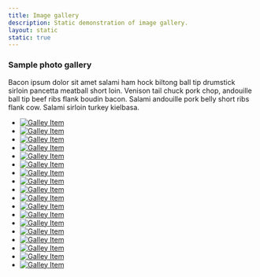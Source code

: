 ```yaml
---
title: Image gallery
description: Static demonstration of image gallery.
layout: static
static: true
---
```


<div class="c-image-gallery">
  <h3 class="c-image-gallery__title">Sample photo gallery</h3>
  
  <p>Bacon ipsum dolor sit amet salami ham hock biltong ball tip drumstick sirloin pancetta meatball short loin. Venison tail chuck pork chop, andouille ball tip beef ribs flank boudin bacon. Salami andouille pork belly short ribs flank cow. Salami sirloin turkey kielbasa.</p>
  
  <ul class="c-image-gallery__list has-four-columns">
    <li class="c-image-gallery__list-item">
      <a class="c-image-gallery__list-link js-image-gallery-item" rel="gallery-1" href="http://lorempixel.com/1106/830/" title="Image 1">
        <img class="c-image-gallery__image-thumb" alt="Galley Item" src="http://lorempixel.com/1106/830/">
      </a>
    </li>
    <li class="c-image-gallery__list-item">
      <a class="c-image-gallery__list-link js-image-gallery-item" rel="gallery-1" href="http://lorempixel.com/1106/830/" title="Image gallery caption/title that is really long. Image gallery caption/title that is really long. Image gallery caption/title that is really long. Image gallery caption/title that is really long. Image gallery caption/title that is really long. Image gallery caption/title that is really long. Image gallery caption/title that is really long. Image gallery caption/title that is really long.">
        <img class="c-image-gallery__image-thumb" alt="Galley Item" src="http://lorempixel.com/1106/830/">
      </a>
    </li>
    <li class="c-image-gallery__list-item">
      <a class="c-image-gallery__list-link js-image-gallery-item" rel="gallery-1" href="http://lorempixel.com/1106/830/" title="Image 3">
        <img class="c-image-gallery__image-thumb" alt="Galley Item" src="http://lorempixel.com/1106/830/">
      </a>
    </li>
    <li class="c-image-gallery__list-item">
      <a class="c-image-gallery__list-link js-image-gallery-item" rel="gallery-1" href="http://lorempixel.com/1106/830/" title="Image 1">
        <img class="c-image-gallery__image-thumb" alt="Galley Item" src="http://lorempixel.com/1106/830/">
      </a>
    </li>
    <li class="c-image-gallery__list-item">
      <a class="c-image-gallery__list-link js-image-gallery-item" rel="gallery-1" href="http://lorempixel.com/1106/830/" title="Image gallery caption/title that is really long. Image gallery caption/title that is really long. Image gallery caption/title that is really long. Image gallery caption/title that is really long. Image gallery caption/title that is really long. Image gallery caption/title that is really long. Image gallery caption/title that is really long. Image gallery caption/title that is really long.">
        <img class="c-image-gallery__image-thumb" alt="Galley Item" src="http://lorempixel.com/1106/830/">
      </a>
    </li>
    <li class="c-image-gallery__list-item">
      <a class="c-image-gallery__list-link js-image-gallery-item" rel="gallery-1" href="http://lorempixel.com/1106/830/" title="Image 3">
        <img class="c-image-gallery__image-thumb" alt="Galley Item" src="http://lorempixel.com/1106/830/">
      </a>
    </li>
    <li class="c-image-gallery__list-item">
      <a class="c-image-gallery__list-link js-image-gallery-item" rel="gallery-1" href="http://lorempixel.com/1106/830/" title="Image 1">
        <img class="c-image-gallery__image-thumb" alt="Galley Item" src="http://lorempixel.com/1106/830/">
      </a>
    </li>
    <li class="c-image-gallery__list-item">
      <a class="c-image-gallery__list-link js-image-gallery-item" rel="gallery-1" href="http://lorempixel.com/1106/830/" title="Image gallery caption/title that is really long. Image gallery caption/title that is really long. Image gallery caption/title that is really long. Image gallery caption/title that is really long. Image gallery caption/title that is really long. Image gallery caption/title that is really long. Image gallery caption/title that is really long. Image gallery caption/title that is really long.">
        <img class="c-image-gallery__image-thumb" alt="Galley Item" src="http://lorempixel.com/1106/830/">
      </a>
    </li>
    <li class="c-image-gallery__list-item">
      <a class="c-image-gallery__list-link js-image-gallery-item" rel="gallery-1" href="http://lorempixel.com/1106/830/" title="Image 3">
        <img class="c-image-gallery__image-thumb" alt="Galley Item" src="http://lorempixel.com/1106/830/">
      </a>
    </li>
    <li class="c-image-gallery__list-item">
      <a class="c-image-gallery__list-link js-image-gallery-item" rel="gallery-1" href="http://lorempixel.com/1106/830/" title="Image 1">
        <img class="c-image-gallery__image-thumb" alt="Galley Item" src="http://lorempixel.com/1106/830/">
      </a>
    </li>
    <li class="c-image-gallery__list-item">
      <a class="c-image-gallery__list-link js-image-gallery-item" rel="gallery-1" href="http://lorempixel.com/1106/830/" title="Image gallery caption/title that is really long. Image gallery caption/title that is really long. Image gallery caption/title that is really long. Image gallery caption/title that is really long. Image gallery caption/title that is really long. Image gallery caption/title that is really long. Image gallery caption/title that is really long. Image gallery caption/title that is really long.">
        <img class="c-image-gallery__image-thumb" alt="Galley Item" src="http://lorempixel.com/1106/830/">
      </a>
    </li>
    <li class="c-image-gallery__list-item">
      <a class="c-image-gallery__list-link js-image-gallery-item" rel="gallery-1" href="http://lorempixel.com/1106/830/" title="Image 3">
        <img class="c-image-gallery__image-thumb" alt="Galley Item" src="http://lorempixel.com/1106/830/">
      </a>
    </li>
    <li class="c-image-gallery__list-item">
      <a class="c-image-gallery__list-link js-image-gallery-item" rel="gallery-1" href="http://lorempixel.com/1106/830/" title="Image 1">
        <img class="c-image-gallery__image-thumb" alt="Galley Item" src="http://lorempixel.com/1106/830/">
      </a>
    </li>
    <li class="c-image-gallery__list-item">
      <a class="c-image-gallery__list-link js-image-gallery-item" rel="gallery-1" href="http://lorempixel.com/1106/830/" title="Image gallery caption/title that is really long. Image gallery caption/title that is really long. Image gallery caption/title that is really long. Image gallery caption/title that is really long. Image gallery caption/title that is really long. Image gallery caption/title that is really long. Image gallery caption/title that is really long. Image gallery caption/title that is really long.">
        <img class="c-image-gallery__image-thumb" alt="Galley Item" src="http://lorempixel.com/1106/830/">
      </a>
    </li>
    <li class="c-image-gallery__list-item">
      <a class="c-image-gallery__list-link js-image-gallery-item" rel="gallery-1" href="http://lorempixel.com/1106/830/" title="Image 3">
        <img class="c-image-gallery__image-thumb" alt="Galley Item" src="http://lorempixel.com/1106/830/">
      </a>
    </li>
    <li class="c-image-gallery__list-item">
      <a class="c-image-gallery__list-link js-image-gallery-item" rel="gallery-1" href="http://lorempixel.com/1106/830/" title="Image 1">
        <img class="c-image-gallery__image-thumb" alt="Galley Item" src="http://lorempixel.com/1106/830/">
      </a>
    </li>
    <li class="c-image-gallery__list-item">
      <a class="c-image-gallery__list-link js-image-gallery-item" rel="gallery-1" href="http://lorempixel.com/1106/830/" title="Image gallery caption/title that is really long. Image gallery caption/title that is really long. Image gallery caption/title that is really long. Image gallery caption/title that is really long. Image gallery caption/title that is really long. Image gallery caption/title that is really long. Image gallery caption/title that is really long. Image gallery caption/title that is really long.">
        <img class="c-image-gallery__image-thumb" alt="Galley Item" src="http://lorempixel.com/1106/830/">
      </a>
    </li>
    <li class="c-image-gallery__list-item">
      <a class="c-image-gallery__list-link js-image-gallery-item" rel="gallery-1" href="http://lorempixel.com/1106/830/" title="Image 3">
        <img class="c-image-gallery__image-thumb" alt="Galley Item" src="http://lorempixel.com/1106/830/">
      </a>
    </li>
  </ul>
</div>
